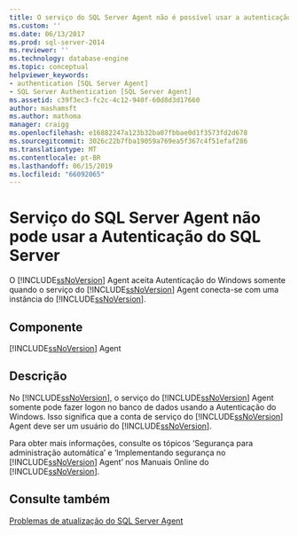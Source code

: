 ```yaml
---
title: O serviço do SQL Server Agent não é possível usar a autenticação do SQL Server | Microsoft Docs
ms.custom: ''
ms.date: 06/13/2017
ms.prod: sql-server-2014
ms.reviewer: ''
ms.technology: database-engine
ms.topic: conceptual
helpviewer_keywords:
- authentication [SQL Server Agent]
- SQL Server Authentication [SQL Server Agent]
ms.assetid: c39f3ec3-fc2c-4c12-940f-60d8d3d17660
author: mashamsft
ms.author: mathoma
manager: craigg
ms.openlocfilehash: e16882247a123b32ba07fbbae0d1f3573fd2d678
ms.sourcegitcommit: 3026c22b7fba19059a769ea5f367c4f51efaf286
ms.translationtype: MT
ms.contentlocale: pt-BR
ms.lasthandoff: 06/15/2019
ms.locfileid: "66092065"
---
```

# <a name="sql-server-agent-service-cannot-use-sql-server-authentication"></a>Serviço do SQL Server Agent não pode usar a Autenticação do SQL Server
  O [!INCLUDE[ssNoVersion](../../includes/ssnoversion-md.md)] Agent aceita Autenticação do Windows somente quando o serviço do [!INCLUDE[ssNoVersion](../../includes/ssnoversion-md.md)] Agent conecta-se com uma instância do [!INCLUDE[ssNoVersion](../../includes/ssnoversion-md.md)].  
  
## <a name="component"></a>Componente  
 [!INCLUDE[ssNoVersion](../../includes/ssnoversion-md.md)] Agent  
  
## <a name="description"></a>Descrição  
 No [!INCLUDE[ssNoVersion](../../includes/ssnoversion-md.md)], o serviço do [!INCLUDE[ssNoVersion](../../includes/ssnoversion-md.md)] Agent somente pode fazer logon no banco de dados usando a Autenticação do Windows. Isso significa que a conta de serviço do [!INCLUDE[ssNoVersion](../../includes/ssnoversion-md.md)] Agent deve ser um usuário do [!INCLUDE[ssNoVersion](../../includes/ssnoversion-md.md)].  
  
 Para obter mais informações, consulte os tópicos ‘Segurança para administração automática’ e ‘Implementando segurança no [!INCLUDE[ssNoVersion](../../includes/ssnoversion-md.md)] Agent’ nos Manuais Online do [!INCLUDE[ssNoVersion](../../includes/ssnoversion-md.md)].  
  
## <a name="see-also"></a>Consulte também  
 [Problemas de atualização do SQL Server Agent](../../../2014/sql-server/install/sql-server-agent-upgrade-issues.md)  
  
  
